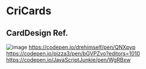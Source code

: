 # CriCards

## CardDesign Ref.
![image](https://user-images.githubusercontent.com/20472904/164384286-cf7699e0-d22f-4e94-b51c-fc6a29c8f82d.png)
https://codepen.io/drehimself/pen/QNXpyp
https://codepen.io/pizza3/pen/bGVPZvo?editors=1010
https://codepen.io/JavaScriptJunkie/pen/WgRBxw

